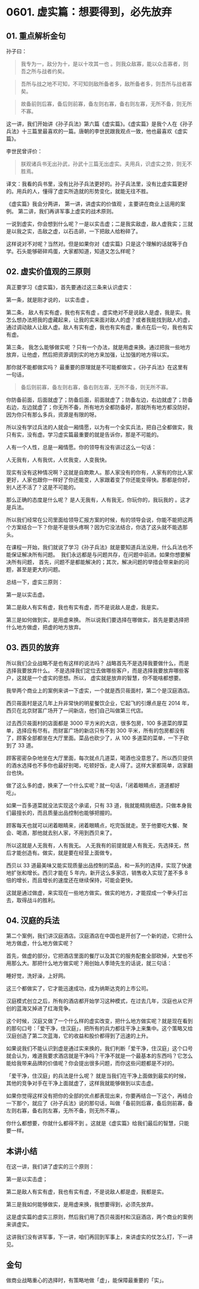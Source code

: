 # 0601. 虚实篇：想要得到，必先放弃

## 01. 重点解析金句

孙子曰：

> 我专为一，敌分为十，是以十攻其一也 。则我众敌寡，能以众击寡者，则吾之所与战者约矣。

> 吾所与战之地不可知，不可知则敌所备者多，敌所备者多，则吾所与战者寡矣。

> 故备前则后寡，备后则前寡，备左则右寡，备右则左寡，无所不备，则无所不寡。 

这一讲，我们开始讲《孙子兵法》第六篇《虚实篇》。《虚实篇》是我个人在《孙子兵法》十三篇里最喜欢的一篇。唐朝的李世民跟我观点一致，他也最喜欢《虚实篇》。

李世民曾评价：

> 朕观诸兵书无出孙武，孙武十三篇无出虚实。夫用兵，识虚实之势，则无不胜焉。

译文：我看的兵书里，没有比孙子兵法更好的。孙子兵法里，没有比虚实篇更好的。用兵的人，懂得了虚实所造就的形势变化，就能无往不胜。

《虚实篇》我会分两讲， 第一讲，讲虚实的价值观 ，主要讲在商业上运用的案例。 第二讲，我们再讲军事上虚实的战术原则。 

一说到虚实，你会想到什么呢？一是以实击虚；二是我实敌虚，敌人虚我实；三就是以我之实，击敌之虚，以石击卵，一下把敌人给粉碎了。

这样说对不对呢？当然对。但是如果你对《虚实篇》只是这个理解的话就等于白学。石头能够砸碎鸡蛋，大家都知道，知道又怎么样呢？

## 02. 虚实价值观的三原则

真正要学习《虚实篇》，首先要通过这三条来认识虚实：

第一条，就是刚才说的， 以实击虚 。

第二条， 敌人有实有虚，我也有实有虚 。虚实绝对不是说敌人是虚，我是实。我怎么想办法把我的虚藏起来，让我的实来面对敌人的虚？或者我能找到敌人的虚，通过调动敌人让敌人虚。敌人有实有虚，我也有实有虚，重点在后一句，我也有实有虚。

第三条， 我怎么能够做实呢 ？只有一个办法，就是用虚来换。通过把我一些地方放弃，让他虚，然后把资源调到实的地方来加强，让加强的地方得以实。

那你就不能都做实吗？ 最重要的原理就是不可能都做实 。《孙子兵法》在这里有一句话，

> 备后则前寡，备左则右寡，备右则左寡，无所不备，则无所不寡。

你防备前面，后面就虚了；防备后面，前面就虚了；防备左边，右边就虚了；防备右边，左边就虚了；你无所不备，所有地方全都防备好，那就所有地方都没防好。因为你只有那么多兵，资源是有限的呀。

所以没有学过兵法的人就会一厢情愿，以为有一个全实兵法，把自己全都做实，我只有实，没有虚。学习虚实篇最重要的就是告诉你，那是不可能的。

人有一个人性，总是一厢情愿。你的领导有没有讲过这么一句话：

人无我有，人有我优，人优我变，人变我快。

现实有没有这种情况啊？这就是自欺欺人。那人家没有的你有，人家有的你比人家更好，人家也跟你一样好了你还能变，人家跟着变了你还能变得快。那都是你好，别人还不活了？这是不可能的。

那么正确的态度是什么呢？ 是人无我有，人有我无，你玩你的，我玩我的 。这才是兵法。

所以我们经常在公司里面给领导汇报方案的时候，有的领导会说，你能不能把这两个方案结合一下？你是不是很头疼啊？因为它没法结合，你选了这头就不能选那头。

在课程一开始，我们就说了学习《孙子兵法》就是要知道兵法没用，什么兵法也不能保证解决所有问题。  我们永远都是与问题共存，在问题中前进。如果你想要解决所有问题， 首先，问题不是都能解决的；其次，解决问题的举措会带来新的问题，甚至是更大的问题。 

总结一下，虚实三原则：

第一是以实击虚。

第二是敌人有实有虚，我也有实有虚，而不是说敌人是虚，我是实。

第三是如何做到实，是用虚来换。 所以说我们要选择在哪做实，首先是要选择把什么地方做虚，把虚的地方放弃。

## 03. 西贝的放弃

所以我们企业战略不是也有这样的说法吗？ 战略首先不是选择我要做什么，而是选择我要放弃什么。 不是选择我们定位去做哪些客户，而是选择我要放弃哪些客户，这就是一个虚实的思想。所以， 虚实就是放弃的智慧，你不能啥都想要。 

我举两个商业上的案例来讲一下虚实，一个就是西贝莜面村，第二个是汉庭酒店。

西贝莜面村是这几年上升非常快的明星餐饮企业，它起飞的引爆点是在 2014 年，西贝在北京财富广场开了一间新店，他们自己叫做第三代店。

过去西贝莜面村的店面都是 3000 平方米的大店，很多包房，100 多道菜的厚菜单，选择应有尽有。而财富广场的新店只有不到 300 平米，所有的包房都没有了，顾客全部都坐在大厅里面。菜品也砍少了，从 100 多道菜的菜单，一下子砍到了 33 道。

顾客密密杂杂地坐在大厅里面，每次就点几道菜，喝酒也没意思了。所以西贝提供的酒水选择也不多你也最好别喝，吃顿好饭，走人得了。这样大家都简单，店家翻台也快。

做了这么多的虚，换来了一个什么实呢？就一句话，「闭着眼睛点，道道都好吃」。 

如果一百多道菜就没法实现这个承诺，只有 33 道，我就能精挑细选，只做本身我们最擅长的，而且质量出品控制也能够把握的。

顾客每天也就可以闭着眼睛来，闭着眼睛点，吃完饭就走。至于他要吃大餐、聚会、喝酒，那他就去别人家，不用到西贝来了。

所以这就是人无我有，人有我无。 人无我有的前提就是人有我无，先选择无，然后才能创造有。做实，就是要在经营上面做专。

西贝以 33 道最美味又能实现质量出品控制的菜品，和一系列的选择，实现了快速地扩张和增长。西贝才能在 5 年内，新开这么多家店，销售收入实现了差不多 8 倍的增长，而且增长的速度还在继续保持，可能会更快。

这就是通过做虚，来实现在一些地方做实。做实的地方，才能捏成一个拳头打出去，取得战斗的胜利。

## 04. 汉庭的兵法

第二个案例，我们讲汉庭酒店。汉庭酒店在中国也是开创了一个新的迹，它把什么地方做虚，什么地方做实呢？

首先，做虚的部分，它把酒店里面的餐厅以及其它的服务配套全部砍掉，大堂也不用那么大。那把什么地方做实呢？用创始人季琦先生的话说，就三句话：

睡好觉，洗好澡，上好网。

这三个都做实了，它才能迅速成功，成为纳斯达克的上市公司。

汉庭模式创立之后，所有的酒店都开始学习这种模式，在过去几年，汉庭也从它开创的蓝海又掉进了红海竞争。

这个时候，汉庭又做了一个什么样的虚实改变，把什么地方做实呢？就是现在看到的那句口号：「爱干净，住汉庭」，把所有的兵力都往干净上来集中。这个策略又给汉庭创造了第二次蓝海，它的收益和股价都得到了迅速的上升。

如果说我们不能认识到虚是通过实来换的，我们判断「爱干净，住汉庭」这个口号就会认为，难道我要求酒店就是干净吗？干净不就是一个最基本的东西吗？它怎么能给我带来品牌的价值呢？你会提出很多问题，而你这些问题都是不对的。

「爱干净，住汉庭」的兵法是什么呢？ 就是当我们在干净上面做到最实的时候，其他的竞争对手在干净上面就虚了，这样我就能够做到以实击虚。 

如果你觉得这样没有把你的全部的优点都表现出来，你要再结合一下这个，再结合一下那个，就应了《孙子兵法》说的那句话，叫做「备前则后寡，备后则前寡，备左则右寡，备右则左寡，无所不备，则无所不寡」。

你什么都想要，你就什么都得不到 。这就是《虚实篇》给我们最后的智慧，只能要一样。
 
## 本讲小结

在这一讲，我们讲了虚实的三个原则：

第一是以实击虚；

第二是敌人有实有虚，我也有实有虚，不是说敌人都是虚，我都是实。

第三是我如何能够做实，是用虚来换，我想要得到，必须先放弃。

这是虚实篇的虚实三原则，然后我们用了西贝莜面村和汉庭酒店，两个商业的案例来讲虚实。

这讲我们没有讲军事，下一讲，咱们再回到军事上，来讲虚实的仗怎么打，下一讲见。

## 金句

做商业战略重心的选择时，有策略地做「虚」，能保障最重要的「实」。